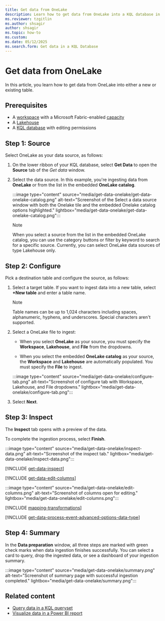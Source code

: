 ```yaml
---
title: Get data from OneLake
description: Learn how to get data from OneLake into a KQL database in Real-Time Intelligence.
ms.reviewer: tzgitlin
ms.author: shsagir
author: shsagir
ms.topic: how-to
ms.custom:
ms.date: 05/12/2025
ms.search.form: Get data in a KQL Database
---
```


# Get data from OneLake

In this article, you learn how to get data from OneLake into either a new or existing table.

## Prerequisites

* A [workspace](../fundamentals/create-workspaces.md) with a Microsoft Fabric-enabled [capacity](../enterprise/licenses.md#capacity)
* A [Lakehouse](../data-engineering/create-lakehouse.md)
* A [KQL database](create-database.md) with editing permissions

## Step 1: Source

Select OneLake as your data source, as follows:

1. On the lower ribbon of your KQL database, select **Get Data** to open the **Source** tab of the *Get data* window.

1. Select the data source. In this example, you're ingesting data from **OneLake** or from the list in the embedded **OneLake catalog**.

    :::image type="content" source="media/get-data-onelake/get-data-onelake-catalog.png" alt-text="Screenshot of the Select a data source window with both the Onelake tile and the embedded Onelake catalog options highlighted." lightbox="media/get-data-onelake/get-data-onelake-catalog.png":::

    >[!NOTE]
    >
    > When you select a source from the list in the embedded OneLake catalog, you can use the category buttons or filter by keyword to search for a specific source.
    > Currently, you can select OneLake data sources of type Lakehouse only.

## Step 2: Configure

Pick a destination table and configure the source, as follows:

1. Select a target table. If you want to ingest data into a new table, select **+New table** and enter a table name.

    > [!NOTE]
    > Table names can be up to 1,024 characters including spaces, alphanumeric, hyphens, and underscores. Special characters aren't supported.

1. Select a OneLake file to ingest:

    * When you select **OneLake** as your source, you must specify the **Workspace**, **Lakehouse**, and **File** from the dropdowns.

    * When you select the embedded **OneLake catalog** as your source, the **Workspace** and **Lakehouse** are automatically populated. You must specify the **File** to ingest.

    :::image type="content" source="media/get-data-onelake/configure-tab.png" alt-text="Screenshot of configure tab with Workspace, Lakehouse, and File dropdowns." lightbox="media/get-data-onelake/configure-tab.png":::

1. Select **Next**.

## Step 3: Inspect

The **Inspect** tab opens with a preview of the data.

To complete the ingestion process, select **Finish**.

:::image type="content" source="media/get-data-onelake/inspect-data.png" alt-text="Screenshot of the inspect tab." lightbox="media/get-data-onelake/inspect-data.png":::

[!INCLUDE [get-data-inspect](includes/get-data-inspect.md)]

[!INCLUDE [get-data-edit-columns](includes/get-data-edit-columns.md)]

:::image type="content" source="media/get-data-onelake/edit-columns.png" alt-text="Screenshot of columns open for editing." lightbox="media/get-data-onelake/edit-columns.png":::

[!INCLUDE [mapping-transformations](includes/mapping-transformations.md)]

[!INCLUDE [get-data-process-event-advanced-options-data-type](includes/get-data-process-event-advanced-options-data-type.md)]

## Step 4: Summary

In the **Data preparation** window, all three steps are marked with green check marks when data ingestion finishes successfully. You can select a card to query, drop the ingested data, or see a dashboard of your ingestion summary.

:::image type="content" source="media/get-data-onelake/summary.png" alt-text="Screenshot of summary page with successful ingestion completed." lightbox="media/get-data-onelake/summary.png":::

## Related content

* [Query data in a KQL queryset](kusto-query-set.md)
* [Visualize data in a Power BI report](create-powerbi-report.md)

